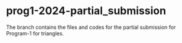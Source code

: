 # prog1-2024-partial_submission
The branch contains the files and codes for the partial submission for Program-1 for triangles.
